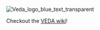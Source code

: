 ![Veda_logo_blue_text_transparent](https://user-images.githubusercontent.com/7830949/205734857-5fd1846a-7b87-45ff-95ed-64621326ba75.png)

Checkout the [VEDA wiki](https://github.com/NASA-IMPACT/VEDA/wiki)!
